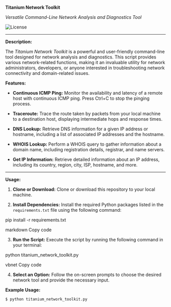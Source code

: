 **Titanium Network Toolkit**

*Versatile Command-Line Network Analysis and Diagnostics Tool*

![License](https://img.shields.io/badge/license-MIT-blue)

---

**Description:**

The *Titanium Network Toolkit* is a powerful and user-friendly command-line tool designed for network analysis and diagnostics. This script provides various network-related functions, making it an invaluable utility for network administrators, developers, or anyone interested in troubleshooting network connectivity and domain-related issues.

**Features:**

- **Continuous ICMP Ping:** Monitor the availability and latency of a remote host with continuous ICMP ping. Press Ctrl+C to stop the pinging process.

- **Traceroute:** Trace the route taken by packets from your local machine to a destination host, displaying intermediate hops and response times.

- **DNS Lookup:** Retrieve DNS information for a given IP address or hostname, including a list of associated IP addresses and the hostname.

- **WHOIS Lookup:** Perform a WHOIS query to gather information about a domain name, including registration details, registrar, and name servers.

- **Get IP Information:** Retrieve detailed information about an IP address, including its country, region, city, ISP, hostname, and more.

---

**Usage:**

1. **Clone or Download:** Clone or download this repository to your local machine.

2. **Install Dependencies:** Install the required Python packages listed in the `requirements.txt` file using the following command:

pip install -r requirements.txt

markdown
Copy code

3. **Run the Script:** Execute the script by running the following command in your terminal:

python titanium_network_toolkit.py

vbnet
Copy code

4. **Select an Option:** Follow the on-screen prompts to choose the desired network tool and provide the necessary input.

**Example Usage:**

```bash
$ python titanium_network_toolkit.py

